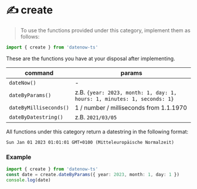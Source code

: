 # ✍️ create

> To use the functions provided under this category, implement them as follows:

```typescript
import { create } from 'datenow-ts'
```

These are the functions you have at your disposal after implementing.

| command                  | params                                                                  |
|--------------------------|-------------------------------------------------------------------------|
| ``dateNow()``            | -                                                                       |
| ``dateByParams()``       | z.B. `{year: 2023, month: 1, day: 1, hours: 1, minutes: 1, seconds: 1}` |
| ``dateByMilliseconds()`` | 1 / number / milliseconds from 1.1.1970                                 |
| ``dateByDatestring()``   | z.B. `2021/03/05`                                                       |

All functions under this category return a datestring in the following format:

``Sun Jan 01 2023 01:01:01 GMT+0100 (Mitteleuropäische Normalzeit)``

### Example

```typescript
import { create } from 'datenow-ts'
const date = create.dateByParams({ year: 2023, month: 1, day: 1 })
console.log(date)
```
